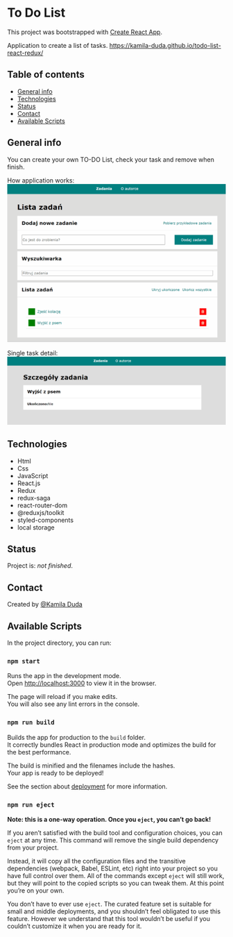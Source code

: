 # To Do List

This project was bootstrapped with [Create React App](https://github.com/facebook/create-react-app).

Application to create a list of tasks. https://kamila-duda.github.io/todo-list-react-redux/

## Table of contents
* [General info](#general-info)
* [Technologies](#technologies)
* [Status](#status)
* [Contact](#contact)
* [Available Scripts](#available-scripts)

## General info
You can create your own TO-DO List, check your task and remove when finish.

How application works:
![gif of the application works](https://github.com/kamila-duda/todo-list-react-redux/blob/master/public/gif.gif?raw=true)

Single task detail:
![single task details](https://github.com/kamila-duda/todo-list-react-redux/blob/master/public/taskDetails.PNG?raw=true)

## Technologies
* Html
* Css
* JavaScript
* React.js
* Redux
* redux-saga
* react-router-dom
* @reduxjs/toolkit
* styled-components
* local storage

## Status
Project is: _not finished_.

## Contact
Created by [@Kamila Duda](https://github.com/kamila-duda)


## Available Scripts

In the project directory, you can run:

### `npm start`

Runs the app in the development mode.<br />
Open [http://localhost:3000](http://localhost:3000) to view it in the browser.

The page will reload if you make edits.<br />
You will also see any lint errors in the console.

### `npm run build`

Builds the app for production to the `build` folder.<br />
It correctly bundles React in production mode and optimizes the build for the best performance.

The build is minified and the filenames include the hashes.<br />
Your app is ready to be deployed!

See the section about [deployment](https://facebook.github.io/create-react-app/docs/deployment) for more information.

### `npm run eject`

**Note: this is a one-way operation. Once you `eject`, you can’t go back!**

If you aren’t satisfied with the build tool and configuration choices, you can `eject` at any time. This command will remove the single build dependency from your project.

Instead, it will copy all the configuration files and the transitive dependencies (webpack, Babel, ESLint, etc) right into your project so you have full control over them. All of the commands except `eject` will still work, but they will point to the copied scripts so you can tweak them. At this point you’re on your own.

You don’t have to ever use `eject`. The curated feature set is suitable for small and middle deployments, and you shouldn’t feel obligated to use this feature. However we understand that this tool wouldn’t be useful if you couldn’t customize it when you are ready for it.

